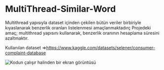 # MultiThread-Similar-Word
Multithread yapısıyla dataset içinden çekilen bütün veriler birbiriyle kıyaslanarak benzerlik oranları listelenmesi amaçlanmaktadırç Projedeki amaç; multithread yapısını kullanarak, benzerlik oranının hesaplama süresini azaltmaktır.

Kullanılan dataset =>https://www.kaggle.com/datasets/selener/consumer-complaint-database

![Kodun çalışır halinden bir ekran görüntüsü](C:/Users/Tahir/Desktop/screen.jpg)
